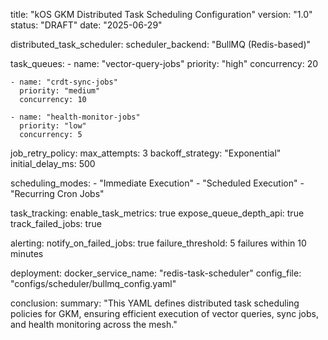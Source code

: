 title: "kOS GKM Distributed Task Scheduling Configuration" version: "1.0" status: "DRAFT" date: "2025-06-29"

distributed\_task\_scheduler: scheduler\_backend: "BullMQ (Redis-based)"

task\_queues: - name: "vector-query-jobs" priority: "high" concurrency: 20

```
- name: "crdt-sync-jobs"
  priority: "medium"
  concurrency: 10

- name: "health-monitor-jobs"
  priority: "low"
  concurrency: 5
```

job\_retry\_policy: max\_attempts: 3 backoff\_strategy: "Exponential" initial\_delay\_ms: 500

scheduling\_modes: - "Immediate Execution" - "Scheduled Execution" - "Recurring Cron Jobs"

task\_tracking: enable\_task\_metrics: true expose\_queue\_depth\_api: true track\_failed\_jobs: true

alerting: notify\_on\_failed\_jobs: true failure\_threshold: 5 failures within 10 minutes

deployment: docker\_service\_name: "redis-task-scheduler" config\_file: "configs/scheduler/bullmq\_config.yaml"

conclusion: summary: "This YAML defines distributed task scheduling policies for GKM, ensuring efficient execution of vector queries, sync jobs, and health monitoring across the mesh."

